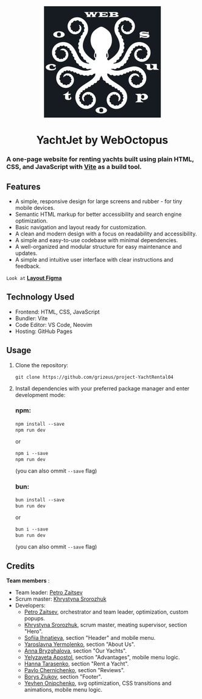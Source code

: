 <div align="center">
    <img src="./assets/webocto_logo.jpg">
</div>
<div align="center">

# YachtJet by WebOctopus

</div>

### A one-page website for renting yachts built using plain HTML, CSS, and JavaScript with [Vite](https://vitejs.dev/) as a build tool.

## Features

* A simple, responsive design for large screens and rubber - for tiny mobile devices.
* Semantic HTML markup for better accessibility and search engine optimization.
* Basic navigation and layout ready for customization.
* A clean and modern design with a focus on readability and accessibility.
* A simple and easy-to-use codebase with minimal dependencies.
* A well-organized and modular structure for easy maintenance and updates.
* A simple and intuitive user interface with clear instructions and feedback.
  
`Look at`
  [**Layout Figma**](https://www.figma.com/design/jRIYQopKXrN9adYQy22ygf/YachtJet?node-id=8101-272&t=lVMrdgSl6TUG343e-0)


## Technology Used

* Frontend: HTML, CSS, JavaScript
* Bundler: Vite
* Code Editor: VS Code, Neovim
* Hosting: GitHub Pages

## Usage

1. Clone the repository: 
    ```
    git clone https://github.com/grizeus/project-YachtRental04
    ```
2. Install dependencies with your preferred package manager and enter development mode:
    ### npm:
    ```
    npm install --save
    npm run dev
    ```
    or 
    ```
    npm i --save
    npm run dev
    ```
    (you can also ommit `--save` flag)

    ### bun:
    ```
    bun install --save
    bun run dev
    ```
    or 
    ```
    bun i --save
    bun run dev
    ```
    (you can also ommit `--save` flag)

## Credits

**Team members** : 
* Team leader: [Petro Zaitsev](https://github.com/grizeus)
* Scrum master: [Khrystyna Srorozhuk](https://github.com/kris9899)
* Developers: 
  * [Petro Zaitsev](https://github.com/grizeus), orchestrator and team leader, optimization, custom popups.
  * [Khrystyna Srorozhuk](https://github.com/kris9899), scrum master, meating supervisor, section "Hero".
  * [Sofiia Ihnatieva](https://github.com/sonja-plgdd), section "Header" and mobile menu.
  * [Yaroslavna Yermolenko](https://github.com/YaroslavnaYermolenko), section "About Us".
  * [Anna Bryzghalova](https://github.com/AnnaBryzghalova), section "Our Yachts".
  * [Yelyzaveta Apostol](https://github.com/llizzokk), section "Advantages", mobile menu logic.
  * [Hanna Tarasenko](https://github.com/Hanna-Tarasenko), section "Rent a Yacht".
  * [Pavlo Chernichenko](https://github.com/oykss), section "Reviews".
  * [Borys Ziukov](https://github.com/ziukoff1985), section "Footer".
  * [Yevhen Onipchenko](https://github.com/id753), svg optimization, CSS transitions and animations, mobile menu logic.
